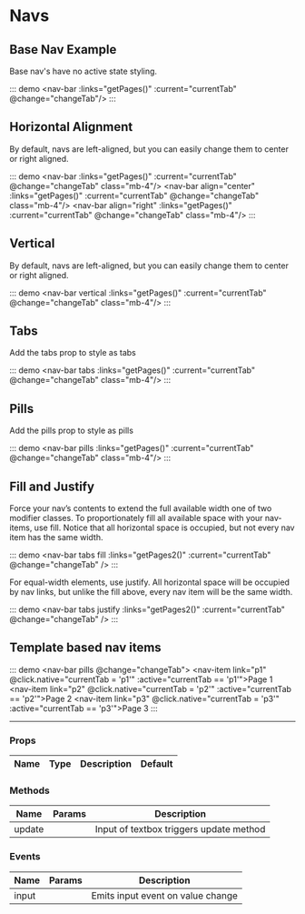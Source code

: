 # Navs
## Base Nav Example

Base nav's have no active state styling.

::: demo
<nav-bar :links="getPages()" :current="currentTab" @change="changeTab"/>
:::

## Horizontal Alignment

By default, navs are left-aligned, but you can easily change them to center or right aligned.

::: demo
<nav-bar :links="getPages()" :current="currentTab" @change="changeTab" class="mb-4"/>
<nav-bar align="center" :links="getPages()" :current="currentTab" @change="changeTab" class="mb-4"/>
<nav-bar align="right" :links="getPages()" :current="currentTab" @change="changeTab" class="mb-4"/>
:::

## Vertical

By default, navs are left-aligned, but you can easily change them to center or right aligned.

::: demo
<nav-bar vertical :links="getPages()" :current="currentTab" @change="changeTab" class="mb-4"/>
:::

## Tabs

Add the tabs prop to style as tabs

::: demo
<nav-bar tabs :links="getPages()" :current="currentTab" @change="changeTab" class="mb-4"/>
:::

## Pills

Add the pills prop to style as pills

::: demo
<nav-bar pills :links="getPages()" :current="currentTab" @change="changeTab" class="mb-4"/>
:::

## Fill and Justify

Force your nav’s contents to extend the full available width one of two modifier classes. To proportionately fill all available space with your nav-items, use fill. Notice that all horizontal space is occupied, but not every nav item has the same width.

::: demo
<nav-bar tabs fill :links="getPages2()" :current="currentTab" @change="changeTab" />
:::

For equal-width elements, use justify. All horizontal space will be occupied by nav links, but unlike the fill above, every nav item will be the same width.

::: demo
<nav-bar tabs justify :links="getPages2()" :current="currentTab" @change="changeTab" />
:::


## Template based nav items

::: demo
<nav-bar pills @change="changeTab">
  <nav-item link="p1" @click.native="currentTab = 'p1'" :active="currentTab == 'p1'">Page 1</nav-item>
  <nav-item link="p2" @click.native="currentTab = 'p2'" :active="currentTab == 'p2'">Page 2</nav-item>
  <nav-item link="p3" @click.native="currentTab = 'p3'" :active="currentTab == 'p3'">Page 3</nav-item>
</nav-bar>
:::

<hr>

### Props
Name    | Type   | Description | Default
----    | :----: | ----------- | -----

### Methods
Name             | Params | Description
---------------- | -------| -------------------
update           |        | Input of textbox triggers update method

### Events
Name             | Params | Description
---------------- | -------| -------------------
input            |        | Emits input event on value change 

<script>
export default {
	data () {
      	return {
      		currentTab:'home'
      	}
  	},
  	methods:{
  		getPages(){
        return {
          home:{
            title:'Home',
          },
          profile:{
            title:'Profile',
          },
          contact:{
            title:'Contact',
            invalid:true
          },
          disabled:{
            title:'Disabled',
            disabled:true
          },
        }
      },
      getPages2(){
        return {
          home:{
            title:'Home',
          },
          profile:{
            title:'Extra long tab title',
          },
          contact:{
            title:'Contact',
          },
        }
      },
      isActive(){},
      isCurrent(){},
  		changeTab(p){
  			console.log('changePage',p) 
  			this.currentTab = p
  		}
  	}
}
</script>
